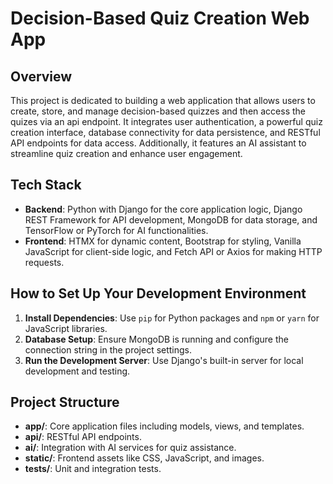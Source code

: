 # Decision-Based Quiz Creation Web App

## Overview

This project is dedicated to building a web application that allows users to create, store, and manage decision-based quizzes and then access the quizes via an api endpoint. It integrates user authentication, a powerful quiz creation interface, database connectivity for data persistence, and RESTful API endpoints for data access. Additionally, it features an AI assistant to streamline quiz creation and enhance user engagement.


## Tech Stack

- **Backend**: Python with Django for the core application logic, Django REST Framework for API development, MongoDB for data storage, and TensorFlow or PyTorch for AI functionalities.
- **Frontend**: HTMX for dynamic content, Bootstrap for styling, Vanilla JavaScript for client-side logic, and Fetch API or Axios for making HTTP requests.

## How to Set Up Your Development Environment

1. **Install Dependencies**: Use `pip` for Python packages and `npm` or `yarn` for JavaScript libraries.
2. **Database Setup**: Ensure MongoDB is running and configure the connection string in the project settings.
3. **Run the Development Server**: Use Django's built-in server for local development and testing.

## Project Structure

- **app/**: Core application files including models, views, and templates.
- **api/**: RESTful API endpoints.
- **ai/**: Integration with AI services for quiz assistance.
- **static/**: Frontend assets like CSS, JavaScript, and images.
- **tests/**: Unit and integration tests.

